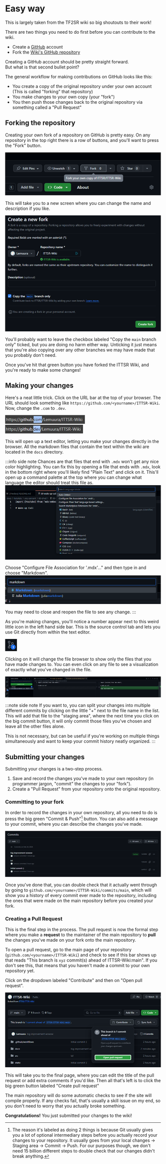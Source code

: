# Easy way

This is largely taken from the TF2SR wiki so big shoutouts to their work!

There are two things you need to do first before you can contribute to the wiki.
- Create a [GitHub](https://github.com) account
- Fork the [Wiki's GitHub repository](https://github.com/ITTSR/ITTSR-Wiki)

Creating a GitHub account should be pretty straight forward.\
But what is that second bullet point?

The general workflow for making contributions on GitHub looks like this:

- You create a copy of the original repository under your own account (This is called "forking" that repository)
- You make changes to your own copy (your "fork")
- You then push those changes back to the original repository via something called a "Pull Request"

## Forking the repository

Creating your own fork of a repository on GitHub is pretty easy. On any repository in the top right there is a row of buttons, and you'll want to press the "Fork" button.

![](img/forkingRepo.png)

This will take you to a new screen where you can change the name and description if you like.

![](img/confirmFork.png)

You'll probably want to leave the checkbox labeled "Copy the `main` branch only" ticked, but you are doing no harm either way. Unticking it just means that you're also copying over any other branches we may have made that you probably don't need.

Once you've hit that green button you have forked the ITTSR Wiki, and you're ready to make some changes!

## Making your changes

Here's a neat little trick. Click on the URL bar at the top of your browser. The URL should look something like `https://github.com/<yourname>/ITTSR-Wiki`. Now, change the `.com` to `.dev`.

![](img/ghcom.png) ![](img/ghdev.png)

This will open up a text editor, letting you make your changes directly in the browser. All the markdown files that contain the text within the wiki are located in the `docs` directory.

:::info side note
Chances are that files that end with `.mdx` won't get any nice color highlighting. You can fix this by opening a file that ends with `.mdx`, look in the bottom right where you'll likely find "Plain Text" and click on it. This'll open up a command palette at the top where you can change what language the editor should treat this file as.
![](img/mdxlang1.png)

Choose "Configure File Association for '.mdx'..." and then type in and choose "Markdown".
![](img/mdxlang2.png)

You may need to close and reopen the file to see any change.
:::

As you're making changes, you'll notice a number appear next to this weird little icon in the left hand side bar. This is the source control tab and lets you use Git directly from within the text editor.

![](img/sourceControl.png)

Clicking on it will change the file browser to show only the files that you have made changes to. You can even click on any file to see a visualization of exactly what you've changed in the file.

![](img/sourceDiff.png)

:::note side note
If you want to, you can split your changes into multiple different commits by clicking on the little "+" next to the file name in the list. This will add that file to the "staging area", where the next time you click on the big commit button, it will only commit those files you've chosen and leave all the other files alone.

This is not necessary, but can be useful if you're working on multiple things simultaneously and want to keep your commit history neatly organized.
:::

## Submitting your changes

Submitting your changes is a two-step process.
1. Save and record the changes you've made to your own repository (in programmer jargon, "commit" the changes to your "fork").
2. Create a "Pull Request" from your repository onto the original repository.

### Committing to your fork

In order to record the changes in your own repository, all you need to do is press the big green "Commit & Push"[^1] button. You can also add a message to your commit, where you can describe the changes you've made.

![](img/ghCommits.png)

[^1]: The reason it's labeled as doing 2 things is because Git usually gives you a lot of optional intermediary steps before you actually record your changes to your repository. It usually goes from your local changes -> Staging area -> Commit -> Push. For our purposes though, we don't need 15 billion different steps to double check that our changes didn't break anything.

Once you've done that, you can double check that it actually went through by going to `github.com/<yourname>/ITTSR-Wiki/commits/main`, which will show you a history of every commit ever made to the repository, including the ones that were made on the main repository before you created your fork.

### Creating a Pull Request

This is the final step in the process. The pull request is now the formal step where you make a **request** to the maintainer of the main repository to **pull** the changes you've made on your fork onto the main repository.

To open a pull request, go to the main page of your repository (`github.com/<yourname>/ITTSR-Wiki`) and check to see if this bar shows up that reads "This branch is `xyz` commit(s) ahead of ITTSR-Wiki:main". If you don't see this, that means that you haven't made a commit to your own repository yet.

Click on the dropdown labeled "Contribute" and then on "Open pull request".

![](img/ghPull.png)

This will take you to the final page, where you can edit the title of the pull request or add extra comments if you'd like. Then all that's left is to click the big green button labeled "Create pull request"

The main repository will do some automatic checks to see if the site will compile properly. If any checks fail, that's usually a skill issue on my end, so you don't need to worry that you actually broke something.

**Congratulations!** You just submitted your changes to the wiki! 

